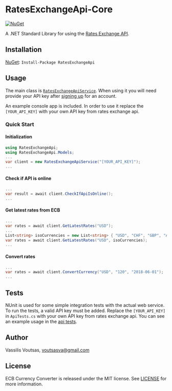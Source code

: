 # RatesExchangeApi-Core

[![NuGet](https://img.shields.io/badge/nuget-1.0.1-blue.svg)](https://www.nuget.org/packages/RatesExchangeApi)

A .NET Standard Library for using the [Rates Exchange API](https://www.ratesexchange.eu/).

## Installation

[NuGet](https://www.nuget.org/packages/RatesExchangeApi/): `Install-Package RatesExchangeApi`

## Usage

The main class is [`RatesExchangeApiService`](https://github.com/voutsasva/RatesExchangeApi-Core/blob/master/RatesExchangeApi/RatesExchangeApiService.cs). When using it you will need provide your API key after [signing up](https://www.ratesexchange.eu/Account/Register) for an account.

An example console app is included. In order to use it replace the `[YOUR_API_KEY]` with your own API key from rates exchange api.

### Quick Start

#### Initialization
```c#
using RatesExchangeApi;
using RatesExchangeApi.Models;
...
var client = new RatesExchangeApiService("[YOUR_API_KEY]");
...
```

#### Check if API is online
```c#
...
var result = await client.CheckIfApiIsOnline();
...
```

#### Get latest rates from ECB
```c#
...
var rates = await client.GetLatestRates("USD");
...
List<string> isoCurrencies = new List<string> { "USD", "CHF", "GBP", "AUD", "JPY" };
var rates = await client.GetLatestRates("USD", isoCurrencies);
...
```

#### Convert rates
```c#
...
var rates = await client.ConvertCurrency("USD", "120", "2018-06-01");
...
```

## Tests

NUnit is used for some simple integration tests with the actual web service. To run the tests, a valid API key must be added. Replace the `[YOUR_API_KEY]` in `ApiTests.cs` with your own API key from rates exchange api.
You can see an example usage in the [api tests](https://github.com/voutsasva/RatesExchangeApi-Core/blob/master/RatesExchangeApi.Tests/ApiTests.cs).

## Author
Vassilis Voutsas, voutsasva@gmail.com

## License
ECB Currency Converter is released under the MIT license. See [LICENSE](https://github.com/voutsasva/RatesExchangeApi-Core/blob/master/LICENSE) for more information.
